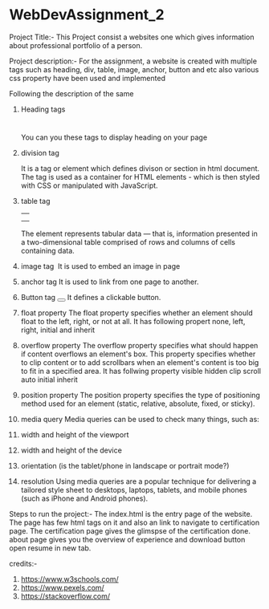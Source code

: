 # WebDevAssignment_2

Project Title:- This Project consist a websites one which gives information about professional portfolio of a person.

Project description:- For the assignment, a website is created with multiple tags such as heading, div, table, image, anchor, button and etc also various css property have been used and implemented

Following the description of the same

1) Heading tags <h1></h1>
You can you these tags to display heading on your page

2) division tag <div></div>
It is a tag or element which defines divison or section in html document. The tag is used as a container for HTML elements - which is then styled with CSS or manipulated with JavaScript.

3) table tag <table><th></th><tr><td></td></tr></table>
The element represents tabular data — that is, information presented in a two-dimensional table comprised of rows and columns of cells containing data.

4) image tag <img></img>
It is used to embed an image in page

5) anchor tag <a></a>
It is used to link from one page to another.

6) Button tag <button></button>
It defines a clickable button.

7) float property
The float property specifies whether an element should float to the left, right, or not at all.
It has following propert none, left, right, initial and inherit

8) overflow property
The overflow property specifies what should happen if content overflows an element's box.
This property specifies whether to clip content or to add scrollbars when an element's content is too big to fit in a specified area.
It has follwing property visible hidden clip scroll auto initial inherit 

9) position property
The position property specifies the type of positioning method used for an element (static, relative, absolute, fixed, or sticky).

10) media query
Media queries can be used to check many things, such as:

1) width and height of the viewport
2) width and height of the device
3) orientation (is the tablet/phone in landscape or portrait mode?)
4) resolution
Using media queries are a popular technique for delivering a tailored style sheet to desktops, laptops, tablets, and mobile phones (such as iPhone and Android phones).



Steps to run the project:- The index.html is the entry page of the website. The page has few html tags on it and also an link to navigate to certification page.
The certification page gives the glimspse of the certification done. about page gives you the overview of experience and download button open resume in new tab.

credits:- 
1) https://www.w3schools.com/
2) https://www.pexels.com/
3) https://stackoverflow.com/
